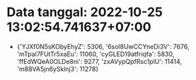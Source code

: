 # Data tanggal: 2022-10-25 13:02:54.741637+07:00

* {'YJXf0N5sKObyEhyZ': 5306, '6sol8UwCCYneDi3V': 7676, 'mTpaI7FUtTr5xaEu': 11060, 'cyGLED19atfriqfa': 5830, 'ffEdWQeA0OLDe8ni': 9277, 'zxAVypQpfRsc1plU': 11414, 'm88VA5jn6ySklnj3': 11278}
